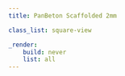 ```yaml
---
title: PanBeton Scaffolded 2mm

class_list: square-view

_render:
    build: never
    list: all
---
```

